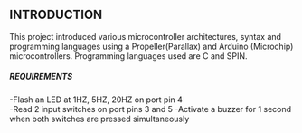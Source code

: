 ## INTRODUCTION
This project introduced various microcontroller architectures, syntax and programming languages using a Propeller(Parallax) and Arduino (Microchip) microcontrollers. Programming languages used are C and SPIN.

##### REQUIREMENTS
-Flash an LED at 1HZ, 5HZ, 20HZ on port pin 4 <br>
-Read 2 input switches on port pins 3 and 5
-Activate a buzzer for 1 second when both switches are pressed simultaneously
